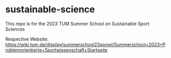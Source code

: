 # sustainable-science
This repo is for the 2023 TUM Summer School on Sustainable Sport Sciences

Respective Website: https://wiki.tum.de/display/summerschool23spowi/Summerschool+2023+Problemorientierte+Sportwissenschaft+Startseite
